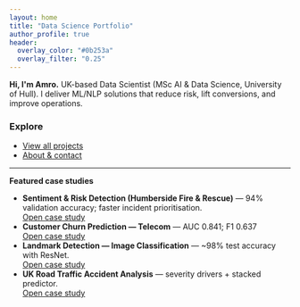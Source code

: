 ```yaml
---
layout: home
title: "Data Science Portfolio"
author_profile: true
header:
  overlay_color: "#0b253a"
  overlay_filter: "0.25"
---
```




<div class="notice--primary">
<strong>Hi, I'm Amro.</strong> UK-based Data Scientist (MSc AI & Data Science, University of Hull).
I deliver ML/NLP solutions that reduce risk, lift conversions, and improve operations.
</div>

### Explore
- <a class="btn btn--primary" href="/Amro_Portfolio/projects/">View all projects</a>
- <a class="btn" href="/Amro_Portfolio/about/">About & contact</a>

---

**Featured case studies**

- **Sentiment & Risk Detection (Humberside Fire & Rescue)** — 94% validation accuracy; faster incident prioritisation.  
  <a class="btn btn--small" href="/Amro_Portfolio/projects/social-media/">Open case study</a><br>
- **Customer Churn Prediction — Telecom** — AUC 0.841; F1 0.637  
  <a class="btn btn--small" href="{{ '/projects/customer-churn/' | relative_url }}">Open case study</a><br>
- **Landmark Detection — Image Classification** — ~98% test accuracy with ResNet.  
  <a class="btn btn--small" href="/Amro_Portfolio/projects/landmark-detection/">Open case study</a><br>
- **UK Road Traffic Accident Analysis** — severity drivers + stacked predictor.  
  <a class="btn btn--small" href="/Amro_Portfolio/projects/uk-accidents/">Open case study</a>
  
